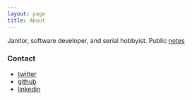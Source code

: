 ```yaml
---
layout: page
title: About
---
```


Janitor, software developer, and serial hobbyist.  Public [notes](https://publish.obsidian.md/alexkuang/home)

### Contact

- [twitter](https://twitter.com/klhxela)
- [github](https://github.com/alexkuang)
- [linkedin](https://www.linkedin.com/in/khxela/)
